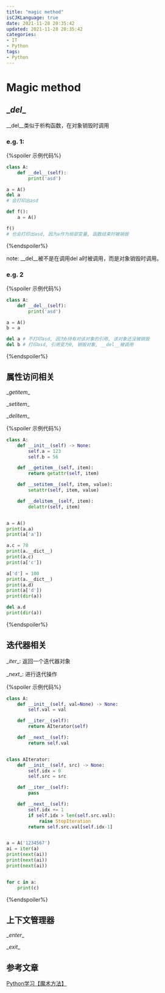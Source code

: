 ```yaml
---
title: "magic method"
isCJKLanguage: true
date: 2021-11-28 20:35:42
updated: 2021-11-28 20:35:42
categories: 
- IT
- Python
tags: 
- Python
---
```


# Magic method

## \__del__

\__del__类似于析构函数，在对象销毁时调用

### e.g. 1:

{%spoiler 示例代码%}
```python
class A:
	def __del__(self):
		print('asd')

a = A()
del a
# 会打印出asd

def f():
    a = A()

f()
# 也会打印出asd, 因为a作为局部变量, 函数结束时被销毁
```
{%endspoiler%}

note: \__del__被不是在调用del a时被调用，而是对象销毁时调用。

### e.g. 2

{%spoiler 示例代码%}
```python
class A:
	def __del__(self):
		print('asd')

a = A()
b = a

del a # 不打印asd, 因为b持有对该对象的引用, 该对象还没被销毁
del b # 打印asd, 引用变为0, 销毁对象, __del__被调用
```
{%endspoiler%}

## 属性访问相关

\__getitem__

\__setitem__

\__delitem__

{%spoiler 示例代码%}
```python
class A:
    def __init__(self) -> None:
        self.a = 123
        self.b = 56

    def __getitem__(self, item):
        return getattr(self, item)

    def __setitem__(self, item, value):
        setattr(self, item, value)

    def __delitem__(self, item):
        delattr(self, item)


a = A()
print(a.a)
print(a['a'])

a.c = 78
print(a.__dict__)
print(a.c)
print(a['c'])

a['d'] = 100
print(a.__dict__)
print(a.d)
print(a['d'])
print(dir(a))

del a.d
print(dir(a))
```
{%endspoiler%}



## 迭代器相关

\__iter__: 返回一个迭代器对象

\__next__: 进行迭代操作

{%spoiler 示例代码%}
```python
class A:
    def __init__(self, val=None) -> None:
        self.val = val

    def __iter__(self):
        return AIterator(self)

    def __next__(self):
        return self.val


class AIterator:
    def __init__(self, src) -> None:
        self.idx = 0
        self.src = src

    def __iter__(self):
        pass

    def __next__(self):
        self.idx += 1
        if self.idx > len(self.src.val):
            raise StopIteration
        return self.src.val[self.idx-1]


a = A('1234567')
ai = iter(a)
print(next(ai))
print(next(ai))
print(next(ai))


for c in a:
    print(c)

```
{%endspoiler%}



## 上下文管理器

\__enter__

\__exit__

## 参考文章

[Python学习【魔术方法】](https://cloud.tencent.com/developer/article/1570579)